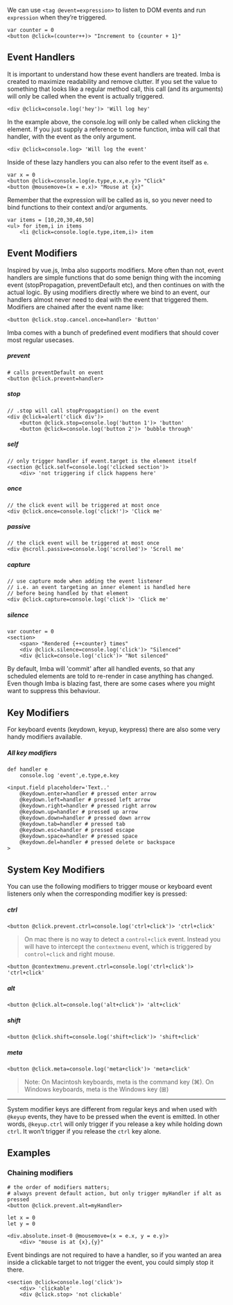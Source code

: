 We can use `<tag @event=expression>` to listen to DOM events and run `expression` when they’re triggered.

```imba
var counter = 0
<button @click=(counter++)> "Increment to {counter + 1}"
```

## Event Handlers

It is important to understand how these event handlers are treated. Imba is created to maximize readability and remove clutter. If you set the value to something that looks like a regular method call, this call (and its arguments) will only be called when the event is actually triggered.

```imba
<div @click=console.log('hey')> 'Will log hey'
```

In the example above, the console.log will only be called when clicking the element. If you just supply a reference to some function, imba will call that handler, with the event as the only argument.

```imba
<div @click=console.log> 'Will log the event'
```

Inside of these lazy handlers you can also refer to the event itself as `e`.

```imba
var x = 0
<button @click=console.log(e.type,e.x,e.y)> "Click"
<button @mousemove=(x = e.x)> "Mouse at {x}"
```

Remember that the expression will be called as is, so you never need to bind functions to their context and/or arguments.

```imba
var items = [10,20,30,40,50]
<ul> for item,i in items
	<li @click=console.log(e.type,item,i)> item
```


## Event Modifiers

Inspired by vue.js, Imba also supports modifiers. More often than not, event handlers are simple functions that do some benign thing with the incoming event (stopPropagation, preventDefault etc), and then continues on with the actual logic. By using modifiers directly where we bind to an event, our handlers almost never need to deal with the event that triggered them. Modifiers are chained after the event name like:

```
<button @click.stop.cancel.once=handler> 'Button'
```

Imba comes with a bunch of predefined event modifiers that should cover most regular usecases.

##### prevent
```imba
# calls preventDefault on event
<button @click.prevent=handler>
```

##### stop
```imba
// .stop will call stopPropagation() on the event
<div @click=alert('click div')>
	<button @click.stop=console.log('button 1')> 'button'
	<button @click=console.log('button 2')> 'bubble through'
```

##### self
```imba
// only trigger handler if event.target is the element itself
<section @click.self=console.log('clicked section')>
	<div> 'not triggering if click happens here'
```

##### once
```imba
// the click event will be triggered at most once
<div @click.once=console.log('click!')> 'Click me'
```

##### passive

```imba
// the click event will be triggered at most once
<div @scroll.passive=console.log('scrolled')> 'Scroll me'
```

##### capture

```imba
// use capture mode when adding the event listener
// i.e. an event targeting an inner element is handled here 
// before being handled by that element
<div @click.capture=console.log('click')> 'Click me'
```

##### silence
```imba
var counter = 0
<section>
	<span> "Rendered {++counter} times"
	<div @click.silence=console.log('click')> "Silenced"
	<div @click=console.log('click')> "Not silenced"
```
By default, Imba will 'commit' after all handled events, so that any scheduled elements are told to re-render in case anything has changed. Even though Imba is blazing fast, there are some cases where you might want to suppress this behaviour.

## Key Modifiers

For keyboard events (keydown, keyup, keypress) there are also some very handy modifiers available.


##### All key modifiers
```imba
def handler e
	console.log 'event',e.type,e.key

<input.field placeholder='Text..'
	@keydown.enter=handler # pressed enter arrow
	@keydown.left=handler # pressed left arrow
	@keydown.right=handler # pressed right arrow
	@keydown.up=handler # pressed up arrow
	@keydown.down=handler # pressed down arrow
	@keydown.tab=handler # pressed tab
	@keydown.esc=handler # pressed escape
	@keydown.space=handler # pressed space
	@keydown.del=handler # pressed delete or backspace
>
```

## System Key Modifiers

You can use the following modifiers to trigger mouse or keyboard event listeners only when the corresponding modifier key is pressed:

##### ctrl
```imba
<button @click.prevent.ctrl=console.log('ctrl+click')> 'ctrl+click'
```
> On mac there is no way to detect a `control+click` event. Instead you will have to intercept the `contextmenu` event, which is triggered by `control+click` and right mouse.
```imba
<button @contextmenu.prevent.ctrl=console.log('ctrl+click')> 'ctrl+click'
```


##### alt
```imba
<button @click.alt=console.log('alt+click')> 'alt+click'
```

##### shift
```imba
<button @click.shift=console.log('shift+click')> 'shift+click'
```

##### meta
```imba
<button @click.meta=console.log('meta+click')> 'meta+click'
```
> Note: On Macintosh keyboards, meta is the command key (⌘). On Windows keyboards, meta is the Windows key (⊞)

---

System modifier keys are different from regular keys and when used with `@keyup` events, they have to be pressed when the event is emitted. In other words, `@keyup.ctrl` will only trigger if you release a key while holding down `ctrl`. It won’t trigger if you release the `ctrl` key alone.

## Examples

### Chaining modifiers

```imba
# the order of modifiers matters;
# always prevent default action, but only trigger myHandler if alt as pressed
<button @click.prevent.alt=myHandler>
```


```imba
let x = 0
let y = 0

<div.absolute.inset-0 @mousemove=(x = e.x, y = e.y)>
    <div> "mouse is at {x},{y}"
```

Event bindings are not required to have a handler, so if you wanted an area inside a clickable target to not trigger the event, you could simply stop it there.

```imba
<section @click=console.log('click')>
	<div> 'clickable'
	<div @click.stop> 'not clickable'
```